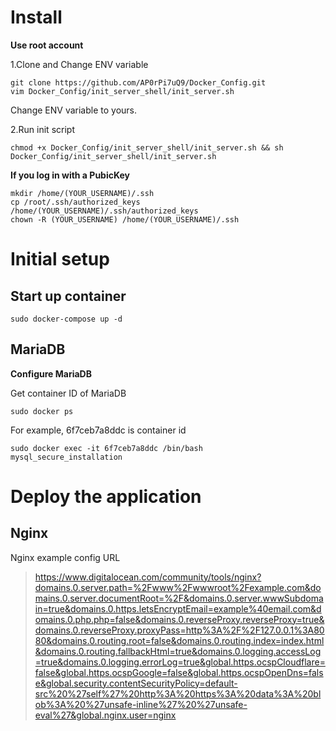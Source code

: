 # Install

**Use root account**

1.Clone and Change ENV variable

```shell script
git clone https://github.com/AP0rPi7uQ9/Docker_Config.git
vim Docker_Config/init_server_shell/init_server.sh
```
Change ENV variable to yours.



2.Run init script

```shell script
chmod +x Docker_Config/init_server_shell/init_server.sh && sh Docker_Config/init_server_shell/init_server.sh
```



**If you log in with a PubicKey**

```
mkdir /home/(YOUR_USERNAME)/.ssh
cp /root/.ssh/authorized_keys /home/(YOUR_USERNAME)/.ssh/authorized_keys
chown -R (YOUR_USERNAME) /home/(YOUR_USERNAME)/.ssh
```



# Initial setup

## Start up container

```
sudo docker-compose up -d
```



## MariaDB

**Configure MariaDB**

Get container ID of MariaDB

```
sudo docker ps
```

For example, 6f7ceb7a8ddc is container id

```
sudo docker exec -it 6f7ceb7a8ddc /bin/bash
mysql_secure_installation
```



# Deploy the application

## Nginx

Nginx example config URL

> https://www.digitalocean.com/community/tools/nginx?domains.0.server.path=%2Fwww%2Fwwwroot%2Fexample.com&domains.0.server.documentRoot=%2F&domains.0.server.wwwSubdomain=true&domains.0.https.letsEncryptEmail=example%40email.com&domains.0.php.php=false&domains.0.reverseProxy.reverseProxy=true&domains.0.reverseProxy.proxyPass=http%3A%2F%2F127.0.0.1%3A8080&domains.0.routing.root=false&domains.0.routing.index=index.html&domains.0.routing.fallbackHtml=true&domains.0.logging.accessLog=true&domains.0.logging.errorLog=true&global.https.ocspCloudflare=false&global.https.ocspGoogle=false&global.https.ocspOpenDns=false&global.security.contentSecurityPolicy=default-src%20%27self%27%20http%3A%20https%3A%20data%3A%20blob%3A%20%27unsafe-inline%27%20%27unsafe-eval%27&global.nginx.user=nginx